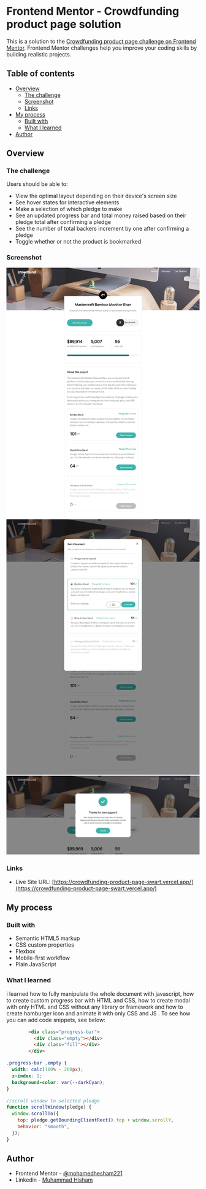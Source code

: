 # Frontend Mentor - Crowdfunding product page solution

This is a solution to the [Crowdfunding product page challenge on Frontend Mentor](https://www.frontendmentor.io/challenges/crowdfunding-product-page-7uvcZe7ZR). Frontend Mentor challenges help you improve your coding skills by building realistic projects.

## Table of contents

- [Overview](#overview)
  - [The challenge](#the-challenge)
  - [Screenshot](#screenshot)
  - [Links](#links)
- [My process](#my-process)
  - [Built with](#built-with)
  - [What I learned](#what-i-learned)
- [Author](#author)

## Overview

### The challenge

Users should be able to:

- View the optimal layout depending on their device's screen size
- See hover states for interactive elements
- Make a selection of which pledge to make
- See an updated progress bar and total money raised based on their pledge total after confirming a pledge
- See the number of total backers increment by one after confirming a pledge
- Toggle whether or not the product is bookmarked

### Screenshot

![screenshot](./dist/images/screenshot3.png)
![screenshot](./dist/images/screenshot2.png)
![screenshot](./dist/images/screenshot1.png)

### Links

- Live Site URL: [https://crowdfunding-product-page-swart.vercel.app/](https://crowdfunding-product-page-swart.vercel.app/)

## My process

### Built with

- Semantic HTML5 markup
- CSS custom properties
- Flexbox
- Mobile-first workflow
- Plain JavaScript

### What I learned

i learned how to fully manipulate the whole document with javascript, how to create custom progress bar with HTML and CSS, how to create modal with only HTML and CSS without any library or framework and how to create hamburger icon and animate it with only CSS and JS .
To see how you can add code snippets, see below:

```html
        <div class="progress-bar">
          <div class="empty"></div>
          <div class="fill"></div>
        </div>
```

```css
.progress-bar .empty {
  width: calc(100% - 200px);
  z-index: 1;
  background-color: var(--darkCyan);
}
```

```js
//scroll window to selected pledge
function scrollWindow(pledge) {
  window.scrollTo({
    top: pledge.getBoundingClientRect().top + window.scrollY,
    behavior: "smooth",
  });
}
```

## Author

- Frontend Mentor - [@mohamedhesham221](https://www.frontendmentor.io/profile/mohamedhesham221)
- Linkedin - [Muhammad Hisham](https://www.linkedin.com/in/muhammad-hisham-23544b253/)

